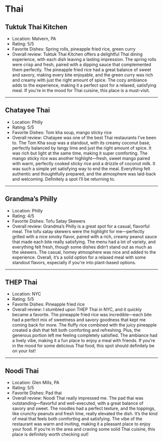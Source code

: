 # Thai

## Tuktuk Thai Kitchen

- Location: Malvern, PA
- Rating: 5/5
- Favorite Dishes: Spring rolls, pineapple fried rice, green curry
- Overall review: Tuktuk Thai Kitchen offers a delightful Thai dining experience, with each dish leaving a lasting impression. The spring rolls were crisp and fresh, paired with a dipping sauce that complemented them perfectly. The pineapple fried rice had a great balance of sweet and savory, making every bite enjoyable, and the green curry was rich and creamy with just the right amount of spice. The cozy ambiance adds to the experience, making it a perfect spot for a relaxed, satisfying meal. If you're in the mood for Thai cuisine, this place is a must-visit.

---

## Chatayee Thai

- Location: Philly
- Rating: 5/5
- Favorite Dishes: Tom kha soup, mango sticky rice
- Overall review: Chatayee was one of the best Thai restaurants I’ve been to. The Tom Kha soup was a standout, with its creamy coconut base, perfectly balanced by tangy lime and just the right amount of spice. It was rich but light at the same time, making it super comforting. The mango sticky rice was another highlight—fresh, sweet mango paired with warm, perfectly cooked sticky rice and a drizzle of coconut milk. It was such a simple yet satisfying way to end the meal. Everything felt authentic and thoughtfully prepared, and the atmosphere was laid-back and welcoming. Definitely a spot I’ll be returning to.

---

## Grandma’s Philly

- Location: Philly
- Rating: 4/5
- Favorite Dishes: Tofu Satay Skewers
- Overall review: Grandma’s Philly is a great spot for a casual, flavorful meal. The tofu satay skewers were the highlight for me—perfectly grilled with a nice smoky flavor, paired with a rich, creamy peanut sauce that made each bite really satisfying. The menu had a lot of variety, and everything felt fresh, though some dishes didn’t stand out as much as the skewers. The casual, homey atmosphere was nice and added to the experience. Overall, it’s a solid option for a relaxed meal with some standout flavors, especially if you're into plant-based options.

---

## THEP Thai

- Location: NYC
- Rating: 5/5
- Favorite Dishes: Pineapple fried rice
- Overall review: I stumbled upon THEP Thai in NYC, and it quickly became a favorite. The pineapple fried rice was incredible—each bite had a perfect mix of sweetness and savory goodness that kept me coming back for more. The fluffy rice combined with the juicy pineapple created a dish that felt both comforting and refreshing. Plus, the generous portion left me feeling completely satisfied. The ambiance had a lively vibe, making it a fun place to enjoy a meal with friends. If you’re in the mood for some delicious Thai food, this spot should definitely be on your list!

---

## Noodi Thai

- Location: Glen Mills, PA
- Rating: 5/5
- Favorite Dishes: Pad thai
- Overall review: Noodi Thai really impressed me. The pad thai was outstanding—flavorful and well-executed, with a great balance of savory and sweet. The noodles had a perfect texture, and the toppings, like crunchy peanuts and fresh lime, really elevated the dish. It’s the kind of meal that feels both comforting and satisfying. The vibe of the restaurant was warm and inviting, making it a pleasant place to enjoy your food. If you’re in the area and craving some solid Thai cuisine, this place is definitely worth checking out!
